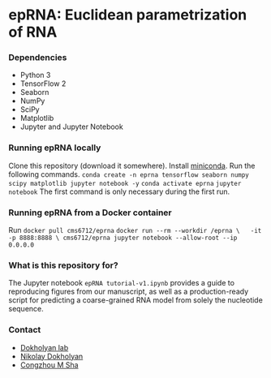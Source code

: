 # epRNA: Euclidean parametrization of RNA #

### Dependencies ###

* Python 3
* TensorFlow 2
* Seaborn
* NumPy
* SciPy
* Matplotlib
* Jupyter and Jupyter Notebook

### Running epRNA locally ###
Clone this repository (download it somewhere). Install [miniconda](https://docs.conda.io/en/latest/miniconda.html). Run the following commands.
`conda create -n eprna tensorflow seaborn numpy scipy matplotlib jupyter notebook -y`
`conda activate eprna`
`jupyter notebook`
The first command is only necessary during the first run.

### Running epRNA from a Docker container ###
Run 
`docker pull cms6712/eprna`
`docker run --rm --workdir /eprna \  
  -it -p 8888:8888 \
  cms6712/eprna jupyter notebook --allow-root --ip 0.0.0.0`

### What is this repository for? ###

The Jupyter notebook `epRNA tutorial-v1.ipynb` provides a guide to reproducing figures from our manuscript, 
as well as a production-ready script for predicting a coarse-grained RNA model from solely the nucleotide sequence.

### Contact ###

* [Dokholyan lab](https://dokhlab.med.psu.edu/)
* [Nikolay Dokholyan](mailto:dokh@psu.edu)
* [Congzhou M Sha](mailto:cms6712@psu.edu)